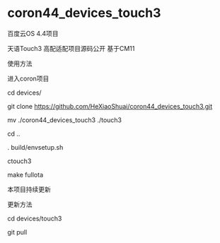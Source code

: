 coron44_devices_touch3
======================
百度云OS 4.4项目

天语Touch3 高配适配项目源码公开 基于CM11

使用方法

进入coron项目

cd devices/

git clone https://github.com/HeXiaoShuai/coron44_devices_touch3.git

mv ./coron44_devices_touch3 ./touch3

cd ..

. build/envsetup.sh

ctouch3

make fullota

本项目持续更新

更新方法

cd devices/touch3

git pull
